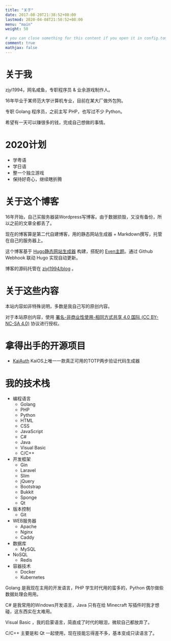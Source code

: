 ```yaml
---
title: "关于"
date: 2017-08-20T21:38:52+08:00
lastmod: 2020-04-08T21:50:52+08:00
menu: "main"
weight: 50

# you can close something for this content if you open it in config.toml.
comment: true
mathjax: false
---
```


# 关于我

zjyl1994，网名咸鱼，专职程序员 & 业余游戏制作人。

16年毕业于某师范大学计算机专业，目前在某大厂做外包狗。

专职 Golang 程序员，之前主写 PHP，也写过不少 Python。

希望有一天可以赚很多的钱，完成自己想做的事情。

# 2020计划

- 学粤语
- 学日语
- 整一个独立游戏
- 保持好奇心，继续瞎折腾

# 关于这个博客

16年开始，自己买服务器装Wordpress写博客。由于数据损毁，又没有备份，所以之前的文章全都丢了。

现在的博客算是第二代自建博客，用的静态网站生成器 + Markdown撰写，托管在自己的服务器上。

这个博客基于 [Hugo静态网站生成器](https://gohugo.io/) 构建，搭配的 [Even主题](https://themes.gohugo.io/hugo-theme-even/)。通过 Github Webhook 联动 Hugo 实现自动更新。

博客的源码托管在 [zjyl1994/blog](https://github.com/zjyl1994/blog) 。

# 关于这些内容

本站内容如非特殊说明，多数是我自己写的原创内容。

对于本站原创内容，使用 [署名-非商业性使用-相同方式共享 4.0 国际 (CC BY-NC-SA 4.0)](https://creativecommons.org/licenses/by-nc-sa/4.0/deed.zh) 协议进行授权。

# 拿得出手的开源项目

- [KaiAuth](http://kaiauth.zjyl1994.com/)  KaiOS上唯一一款真正可用的TOTP两步验证代码生成器

# 我的技术栈

- 编程语言
    - Golang
    - PHP
    - Python
    - HTML
    - CSS
    - JavaScript
    - C#
    - Java
    - Visual Basic
    - C/C++
- 开发框架
    - Gin
    - Laravel
    - Slim
    - jQuery
    - Bootstrap
    - Bukkit
    - Sponge
    - Qt
- 版本控制
    - Git
- WEB服务器
    - Apache
    - Nginx
    - Caddy
- 数据库
    - MySQL
- NoSQL
    - Redis
- 容器技术
    - Docker
    - Kubernetes

Golang 是我现在主用的开发语言，PHP 学生时代用的蛮多的，Python 偶尔做些数据处理会用用。

C# 是我常用的Windows开发语言，Java 只有在给 Minecraft 写插件时我才想碰，这东西实在太难用。

Visual Basic ，我的启蒙语言，简直成了时代的眼泪，微软自己都放弃了。

C/C++ 主要是和 Qt 一起使用，现在技能忘得差不多，基本变成只读语言了。